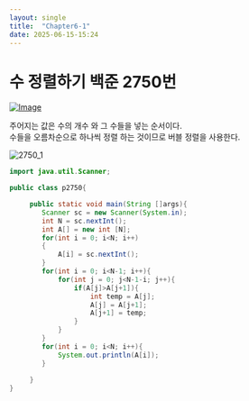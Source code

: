 ```yaml
---
layout: single
title:  "Chapter6-1"
date: 2025-06-15-15:24
---
```


# 수 정렬하기 백준 2750번

[![Image](https://github.com/user-attachments/assets/91065449-9a16-43a2-b745-a36e648e6671)](https://www.acmicpc.net/problem/2750)

주어지는 값은 수의 개수 와 그 수들을 넣는 순서이다.  
수들을 오름차순으로 하나씩 정렬 하는 것이므로 버블 정렬을 사용한다.  

![2750_1](https://github.com/user-attachments/assets/ea7c62a1-b465-4ef1-8f09-2b16c3030bc9)


```java
import java.util.Scanner;

public class p2750{

     public static void main(String []args){
        Scanner sc = new Scanner(System.in);
        int N = sc.nextInt();
        int A[] = new int [N];
        for(int i = 0; i<N; i++)
        {
            A[i] = sc.nextInt();
        }
        for(int i = 0; i<N-1; i++){
            for(int j = 0; j<N-1-i; j++){
                if(A[j]>A[j+1]){
                    int temp = A[j];
                    A[j] = A[j+1];
                    A[j+1] = temp;
                }
            }
        }
        for(int i = 0; i<N; i++){
            System.out.println(A[i]);
        }
        
     }
}
```
